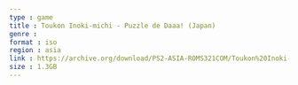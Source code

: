 ```yaml
---
type : game
title : Toukon Inoki-michi - Puzzle de Daaa! (Japan)
genre : 
format : iso
region : asia
link : https://archive.org/download/PS2-ASIA-ROMS321COM/Toukon%20Inoki-michi%20-%20Puzzle%20de%20Daaa%21%20%28Japan%29.7z
size : 1.3GB
---
```

